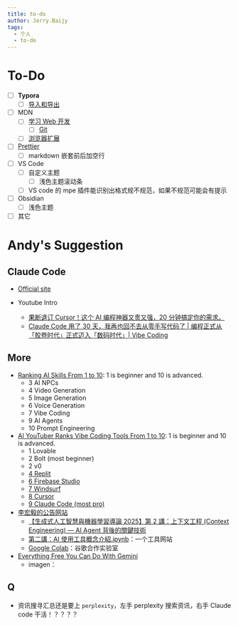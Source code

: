 ```yaml
---
title: to-do
author: Jerry.Baijy
tags:
  - 个人
  - to-do
---
```


# To-Do

- [ ] **Typora**
  - [ ] [导入和导出](https://support.typoraio.cn/Export/#other-pandoc-options)
- [ ] MDN
  - [ ] [学习 Web 开发](https://developer.mozilla.org/zh-CN/docs/Learn_web_development "学习 Web 开发")
    - [ ] [Git](https://developer.mozilla.org/zh-CN/docs/Learn/Tools_and_testing/GitHub)
  - [ ] [浏览器扩展](https://developer.mozilla.org/zh-CN/docs/Mozilla/Add-ons/WebExtensions)
- [ ] [Prettier](https://prettier.io/docs/index.html)
  - [ ] markdown 嵌套前后加空行

- [ ] VS Code
  - [ ] 自定义主题
    - [ ] 浅色主题滚动条
  - [ ] VS code 的 mpe 插件能识别出格式规不规范，如果不规范可能会有提示
- [ ] Obsidian
  - [ ] 浅色主题

- [ ] 其它

# Andy's Suggestion

## Claude Code

- [Official site](https://claude.com/product/claude-code)

- Youtube Intro
  - [果断退订 Cursor！这个 AI 编程神器又贵又强，20 分钟搞定你的需求。](https://www.youtube.com/watch?v=rWkbrb1R9kY)
  - [Claude Code 用了 30 天，我再也回不去从零手写代码了 | 编程正式从「胶卷时代」正式迈入「数码时代」| Vibe Coding](https://youtu.be/sOvi9Iu1Dq8?si=NTvahE9-2Hcby6Fc)

## More

- [Ranking AI Skills From 1 to 10](https://www.youtube.com/shorts/sIxFjKpSKhA): 1 is beginner and 10 is advanced.
  - 3 AI NPCs
  - 4 Video Generation
  - 5 Image Generation
  - 6 Voice Generation
  - 7 Vibe Coding
  - 9 AI Agents
  - 10 Prompt Engineering
- [AI YouTuber Ranks Vibe Coding Tools From 1 to 10](https://www.youtube.com/shorts/TGRHzke8MuI): 1 is beginner and 10 is advanced.
  - 1 Lovable
  - 2 Bolt (most beginner)
  - 2 v0
  - [4 Replit](https://replit.com/)
  - [6 Firebase Studio](https://firebase.studio/)
  - [7 Windsurf](https://windsurf.com/)
  - [8 Cursor](https://cursor.com/)
  - [9 Claude Code (most pro)](https://claude.com/product/claude-code)
- [李宏毅的公告网站](https://speech.ee.ntu.edu.tw/~hylee/GenAI-ML/2025-fall.php)
  - [【生成式人工智慧與機器學習導論 2025】第 2 講：上下文工程 (Context Engineering) — AI Agent 背後的關鍵技術](https://www.youtube.com/watch?v=lVdajtNpaGI&t=3695s)
  - [第二講：AI 使用工具概念介紹.ipynb](https://colab.research.google.com/drive/1t347cQEyMikpHUHV_ap83A-mq9PMSl3O?usp=sharing#scrollTo=skvU7w77T5j4)：一个工具网站
  - [Google Colab](https://colab.google/ "https://colab.google/")：谷歌合作实验室
- [Everything Free You Can Do With Gemini](https://www.youtube.com/watch?v=NDf0p5hgjvk)
  - imagen：

## Q

- 资讯搜寻汇总还是要上 `perplexity`，左手 perplexity 搜索资讯，右手 Claude code 干活！？？？？
